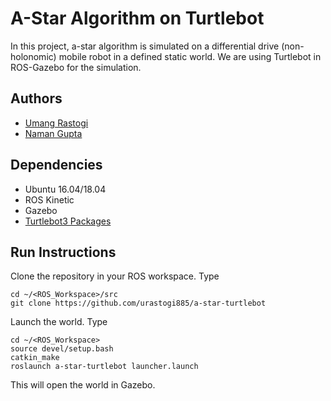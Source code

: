 # A-Star Algorithm on Turtlebot
In this project, a-star algorithm is simulated on a differential drive (non-holonomic) mobile robot in a defined static world. We are using Turtlebot in ROS-Gazebo for the simulation.

## Authors
- [Umang Rastogi](https://github.com/urastogi885)
- [Naman Gupta](https://github.com/namangupta98)

## Dependencies
- Ubuntu 16.04/18.04
- ROS Kinetic
- Gazebo
- [Turtlebot3 Packages](https://programmer.help/blogs/ubuntu-18.04-lts-melodic-ros-configuration-turtlebot-3-running-gazebo-simulation.html)

## Run Instructions

Clone the repository in your ROS workspace. Type
```
cd ~/<ROS_Workspace>/src
git clone https://github.com/urastogi885/a-star-turtlebot
```
Launch the world. Type
```
cd ~/<ROS_Workspace>
source devel/setup.bash
catkin_make
roslaunch a-star-turtlebot launcher.launch
```

This will open the world in Gazebo.
